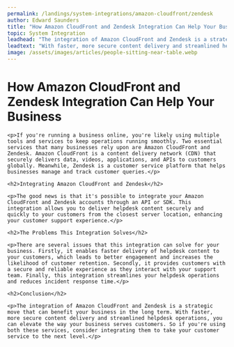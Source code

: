 ```yaml
---
permalink: /landings/system-integrations/amazon-cloudfront/zendesk
author: Edward Saunders
title: "How Amazon CloudFront and Zendesk Integration Can Help Your Business"
topic: System Integration
leadhead: "The integration of Amazon CloudFront and Zendesk is a strategic move that can benefit your business in the long term"
leadtext: "With faster, more secure content delivery and streamlined helpdesk operations, you can elevate the way your business serves customers. So if you're using both these services, consider integrating them to take your customer service to the next level."
image: /assets/images/articles/people-sitting-near-table.webp
---
```

<div class="arttext">	<h1>How Amazon CloudFront and Zendesk Integration Can Help Your Business</h1>

	<p>If you're running a business online, you're likely using multiple tools and services to keep operations running smoothly. Two essential services that many businesses rely upon are Amazon CloudFront and Zendesk. Amazon CloudFront is a content delivery network (CDN) that securely delivers data, videos, applications, and APIs to customers globally. Meanwhile, Zendesk is a customer service platform that helps businesses manage and track customer queries.</p>

	<h2>Integrating Amazon CloudFront and Zendesk</h2>

	<p>The good news is that it's possible to integrate your Amazon CloudFront and Zendesk accounts through an API or SDK. This integration allows you to deliver helpdesk content securely and quickly to your customers from the closest server location, enhancing your customer support experience.</p>

	<h2>The Problems This Integration Solves</h2>

	<p>There are several issues that this integration can solve for your business. Firstly, it enables faster delivery of helpdesk content to your customers, which leads to better engagement and increases the likelihood of customer retention. Secondly, it provides customers with a secure and reliable experience as they interact with your support team. Finally, this integration streamlines your helpdesk operations and reduces incident response time.</p>

	<h2>Conclusion</h2>

	<p>The integration of Amazon CloudFront and Zendesk is a strategic move that can benefit your business in the long term. With faster, more secure content delivery and streamlined helpdesk operations, you can elevate the way your business serves customers. So if you're using both these services, consider integrating them to take your customer service to the next level.</p>

</div>